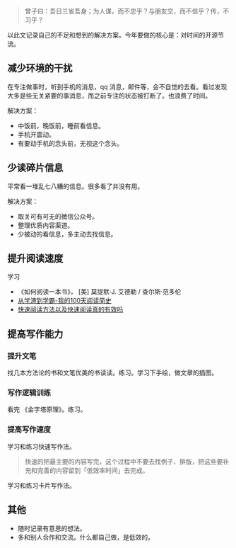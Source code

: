 > 曾子曰：吾日三省吾身；为人谋，而不忠乎？与朋友交，而不信乎？传，不习乎？

以此文记录自己的不足和想到的解决方案。今年要做的核心是：对时间的开源节流。

## 减少环境的干扰
在专注做事时，听到手机的消息，qq 消息，邮件等，会不自觉的去看。看过发现大多是些无关紧要的事消息，而之前专注的状态被打断了。也浪费了时间。

解决方案：
* 中饭前，晚饭前，睡前看信息。
* 手机开震动。
* 有要动手机的念头前，无视这个念头。

## 少读碎片信息
平常看一堆乱七八糟的信息。很多看了并没有用。

解决方案：
* 取关可有可无的微信公众号。
* 整理优质内容渠道。
* 少被动的看信息，多主动去找信息。

## 提升阅读速度
学习
* 《如何阅读一本书》， [美] 莫提默·J. 艾德勒 / 查尔斯·范多伦 
* [从学渣到学霸-我的100天阅读简史](http://www.jianshu.com/p/15bc31e0583a)
* [快速阅读方法以及快速阅读真的有效吗](http://www.jianshu.com/p/d3e1e60a49a8)

## 提高写作能力
### 提升文笔
找几本方法论的书和文笔优美的书读读。练习。学习下手绘，做文章的插图。

### 写作逻辑训练
看完 《金字塔原理》。练习。

### 提高写作速度
学习和练习快速写作法。
> 快速的把最主要的内容写完，这个过程中不要去找例子、排版，把这些要补充和完善的内容留到「低效率时间」去完成。

学习和练习卡片写作法。

## 其他
* 随时记录有意思的想法。
* 多和别人合作和交流。什么都自己做，是低效的。
